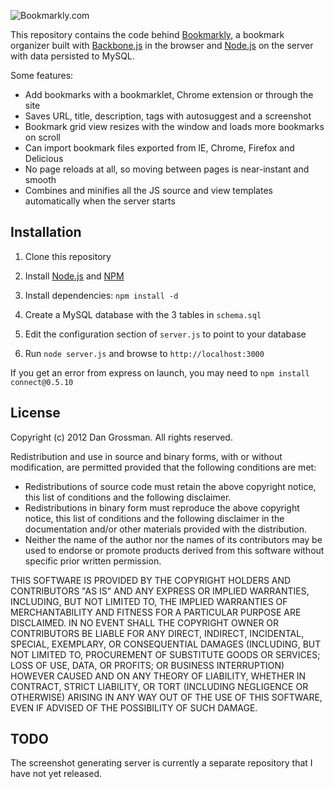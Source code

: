 ![Bookmarkly.com](http://bookmarkly.com/images/homeshot.png)

This repository contains the code behind [Bookmarkly](http://bookmarkly.com), a bookmark organizer built with [Backbone.js](http://backbonejs.org/) in the browser and [Node.js](http://nodejs.org/) on the server with data persisted to MySQL.

Some features:

* Add bookmarks with a bookmarklet, Chrome extension or through the site
* Saves URL, title, description, tags with autosuggest and a screenshot
* Bookmark grid view resizes with the window and loads more bookmarks on scroll
* Can import bookmark files exported from IE, Chrome, Firefox and Delicious
* No page reloads at all, so moving between pages is near-instant and smooth
* Combines and minifies all the JS source and view templates automatically when the server starts

## Installation

1. Clone this repository

2. Install [Node.js](http://nodejs.org/) and [NPM](http://npmjs.org/)

3. Install dependencies: `npm install -d`

4. Create a MySQL database with the 3 tables in `schema.sql`

5. Edit the configuration section of `server.js` to point to your database

6. Run `node server.js` and browse to `http://localhost:3000`

If you get an error from express on launch, you may need to `npm install connect@0.5.10`

## License

Copyright (c) 2012 Dan Grossman. All rights reserved.

Redistribution and use in source and binary forms, with or without modification, are permitted provided that the following conditions are met:

* Redistributions of source code must retain the above copyright notice, this list of conditions and the following disclaimer.
* Redistributions in binary form must reproduce the above copyright notice, this list of conditions and the following disclaimer in the documentation and/or other materials provided with the distribution.
* Neither the name of the author nor the names of its contributors may be used to endorse or promote products derived from this software without specific prior written permission.

THIS SOFTWARE IS PROVIDED BY THE COPYRIGHT HOLDERS AND CONTRIBUTORS "AS IS" AND ANY EXPRESS OR IMPLIED WARRANTIES, INCLUDING, BUT NOT LIMITED TO, THE IMPLIED WARRANTIES OF MERCHANTABILITY AND FITNESS FOR A PARTICULAR PURPOSE ARE DISCLAIMED. IN NO EVENT SHALL THE COPYRIGHT OWNER OR CONTRIBUTORS BE LIABLE FOR ANY DIRECT, INDIRECT, INCIDENTAL, SPECIAL, EXEMPLARY, OR CONSEQUENTIAL DAMAGES (INCLUDING, BUT NOT LIMITED TO, PROCUREMENT OF SUBSTITUTE GOODS OR SERVICES; LOSS OF USE, DATA, OR PROFITS; OR BUSINESS INTERRUPTION) HOWEVER CAUSED AND ON ANY THEORY OF LIABILITY, WHETHER IN CONTRACT, STRICT LIABILITY, OR TORT (INCLUDING NEGLIGENCE OR OTHERWISE) ARISING IN ANY WAY OUT OF THE USE OF THIS SOFTWARE, EVEN IF ADVISED OF THE POSSIBILITY OF SUCH DAMAGE.

## TODO

The screenshot generating server is currently a separate repository that I have not yet released.
